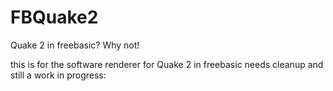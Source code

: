 # FBQuake2
Quake 2 in freebasic? Why not!

this is for the software renderer for Quake 2 in freebasic
needs cleanup and still a work in progress:

